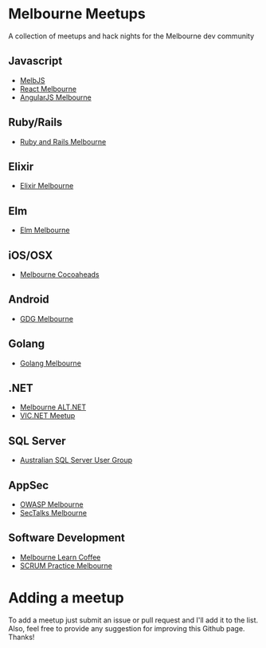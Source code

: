# Melbourne Meetups
A collection of meetups and hack nights for the Melbourne dev community

## Javascript

- [MelbJS](http://melbjs.com/)
- [React Melbourne](https://www.meetup.com/React-Melbourne/)
- [AngularJS Melbourne](http://www.meetup.com/AngularJS-Melbourne/)

## Ruby/Rails

- [Ruby and Rails Melbourne](https://www.meetup.com/Ruby-On-Rails-Oceania-Melbourne/)

## Elixir

- [Elixir Melbourne](http://www.meetup.com/Elixir-Melbourne/)

## Elm

- [Elm Melbourne](http://elm-melb-2016-sept.peatix.com/)

## iOS/OSX

- [Melbourne Cocoaheads](http://www.melbournecocoaheads.com/)

## Android

- [GDG Melbourne](http://www.meetup.com/gdg-melbourne)

## Golang

- [Golang Melbourne](http://www.meetup.com/golang-mel/)

## .NET

- [Melbourne ALT.NET](https://www.meetup.com/Melbourne-ALT-NET/)
- [VIC.NET Meetup](https://www.meetup.com/VIC-NET-Meetup/)

## SQL Server

- [Australian SQL Server User Group](http://www.sqlserver.org.au/events/)

## AppSec

- [OWASP Melbourne](https://www.meetup.com/Application-Security-OWASP-Melbourne/)
- [SecTalks Melbourne](https://www.meetup.com/SecTalks-Melbourne/)

## Software Development

- [Melbourne Learn Coffee](https://www.meetup.com/Melbourne-Lean-Coffee/)
- [SCRUM Practice Melbourne](https://www.meetup.com/SCRUMWORKS/)

# Adding a meetup

To add a meetup just submit an issue or pull request and I'll add it to the list. Also, feel free to provide any suggestion for improving this Github page. Thanks!


